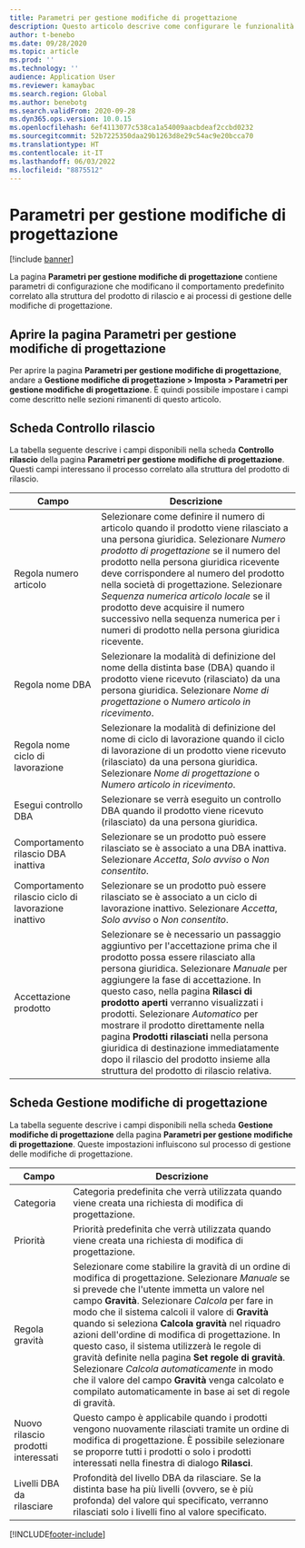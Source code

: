 ```yaml
---
title: Parametri per gestione modifiche di progettazione
description: Questo articolo descrive come configurare le funzionalità di gestione delle modifiche per Microsoft Dynamics 365 Supply Chain Management.
author: t-benebo
ms.date: 09/28/2020
ms.topic: article
ms.prod: ''
ms.technology: ''
audience: Application User
ms.reviewer: kamaybac
ms.search.region: Global
ms.author: benebotg
ms.search.validFrom: 2020-09-28
ms.dyn365.ops.version: 10.0.15
ms.openlocfilehash: 6ef4113077c538ca1a54009aacbdeaf2ccbd0232
ms.sourcegitcommit: 52b7225350daa29b1263d8e29c54ac9e20bcca70
ms.translationtype: HT
ms.contentlocale: it-IT
ms.lasthandoff: 06/03/2022
ms.locfileid: "8875512"
---
```

# <a name="engineering-change-management-parameters"></a>Parametri per gestione modifiche di progettazione

[!include [banner](../includes/banner.md)]

La pagina **Parametri per gestione modifiche di progettazione** contiene parametri di configurazione che modificano il comportamento predefinito correlato alla struttura del prodotto di rilascio e ai processi di gestione delle modifiche di progettazione.

## <a name="open-the-engineering-change-management-parameters-page"></a>Aprire la pagina Parametri per gestione modifiche di progettazione

Per aprire la pagina **Parametri per gestione modifiche di progettazione**, andare a **Gestione modifiche di progettazione \> Imposta \> Parametri per gestione modifiche di progettazione**. È quindi possibile impostare i campi come descritto nelle sezioni rimanenti di questo articolo.

## <a name="release-control-tab"></a>Scheda Controllo rilascio

La tabella seguente descrive i campi disponibili nella scheda **Controllo rilascio** della pagina **Parametri per gestione modifiche di progettazione**. Questi campi interessano il processo correlato alla struttura del prodotto di rilascio.

| Campo | Descrizione |
|---|---|
| Regola numero articolo | Selezionare come definire il numero di articolo quando il prodotto viene rilasciato a una persona giuridica. Selezionare *Numero prodotto di progettazione* se il numero del prodotto nella persona giuridica ricevente deve corrispondere al numero del prodotto nella società di progettazione. Selezionare *Sequenza numerica articolo locale* se il prodotto deve acquisire il numero successivo nella sequenza numerica per i numeri di prodotto nella persona giuridica ricevente. |
| Regola nome DBA | Selezionare la modalità di definizione del nome della distinta base (DBA) quando il prodotto viene ricevuto (rilasciato) da una persona giuridica. Selezionare *Nome di progettazione* o *Numero articolo in ricevimento*. |
| Regola nome ciclo di lavorazione | Selezionare la modalità di definizione del nome di ciclo di lavorazione quando il ciclo di lavorazione di un prodotto viene ricevuto (rilasciato) da una persona giuridica. Selezionare *Nome di progettazione* o *Numero articolo in ricevimento*. |
| Esegui controllo DBA | Selezionare se verrà eseguito un controllo DBA quando il prodotto viene ricevuto (rilasciato) da una persona giuridica. |
| Comportamento rilascio DBA inattiva | Selezionare se un prodotto può essere rilasciato se è associato a una DBA inattiva. Selezionare *Accetta*, *Solo avviso* o *Non consentito*. |
| Comportamento rilascio ciclo di lavorazione inattivo | Selezionare se un prodotto può essere rilasciato se è associato a un ciclo di lavorazione inattivo. Selezionare *Accetta*, *Solo avviso* o *Non consentito*.|
| Accettazione prodotto | Selezionare se è necessario un passaggio aggiuntivo per l'accettazione prima che il prodotto possa essere rilasciato alla persona giuridica. Selezionare *Manuale* per aggiungere la fase di accettazione. In questo caso, nella pagina **Rilasci di prodotto aperti** verranno visualizzati i prodotti. Selezionare *Automatico* per mostrare il prodotto direttamente nella pagina **Prodotti rilasciati** nella persona giuridica di destinazione immediatamente dopo il rilascio del prodotto insieme alla struttura del prodotto di rilascio relativa. |

## <a name="engineering-change-management-tab"></a>Scheda Gestione modifiche di progettazione

La tabella seguente descrive i campi disponibili nella scheda **Gestione modifiche di progettazione** della pagina **Parametri per gestione modifiche di progettazione**. Queste impostazioni influiscono sul processo di gestione delle modifiche di progettazione.

| Campo | Descrizione |
|---|---|
| Categoria | Categoria predefinita che verrà utilizzata quando viene creata una richiesta di modifica di progettazione. |
| Priorità | Priorità predefinita che verrà utilizzata quando viene creata una richiesta di modifica di progettazione. |
| Regola gravità | Selezionare come stabilire la gravità di un ordine di modifica di progettazione. Selezionare *Manuale* se si prevede che l'utente immetta un valore nel campo **Gravità**. Selezionare *Calcola* per fare in modo che il sistema calcoli il valore di **Gravità** quando si seleziona **Calcola gravità** nel riquadro azioni dell'ordine di modifica di progettazione. In questo caso, il sistema utilizzerà le regole di gravità definite nella pagina **Set regole di gravità**. Selezionare *Calcola automaticamente* in modo che il valore del campo **Gravità** venga calcolato e compilato automaticamente in base ai set di regole di gravità. |
| Nuovo rilascio prodotti interessati | Questo campo è applicabile quando i prodotti vengono nuovamente rilasciati tramite un ordine di modifica di progettazione. È possibile selezionare se proporre tutti i prodotti o solo i prodotti interessati nella finestra di dialogo **Rilasci**. |
| Livelli DBA da rilasciare | Profondità del livello DBA da rilasciare. Se la distinta base ha più livelli (ovvero, se è più profonda) del valore qui specificato, verranno rilasciati solo i livelli fino al valore specificato. |


[!INCLUDE[footer-include](../../includes/footer-banner.md)]